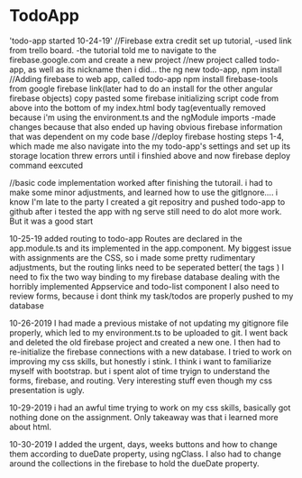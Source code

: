 # TodoApp

'todo-app started 10-24-19' 
//Firebase extra credit set up tutorial, 
-used link from trello board.
-the tutorial told me to navigate to the firebase.google.com and create a new project
//new project called todo-app, as well as its nickname
then i did...
the ng new todo-app, npm install
//Adding firebase to web app, called todo-app
 npm install firebase-tools from google firebase link(later had to do an install for the other angular firebase objects)
copy pasted some firebase initializing script code from above into the bottom of my index.html body tag(eventually removed because i'm using the environment.ts and the ngModule imports 
-made changes because that also ended up having obvious firebase information that was dependent on my code base
//deploy firebase hosting steps 1-4, which made me also navigate into the my todo-app's settings and set up its storage location
threw errors until i finshied above and now firebase deploy command eexcuted

//basic code implementation worked after finishing the tutorail. i had to make some minor adjustments,
and learned how to use the gitIgnore.... i know I'm late to the party
I created a git repositry and pushed todo-app to github after i tested the app with ng serve
still need to do alot more work. But it was a good start


10-25-19
added routing to todo-app
Routes are declared in the app.module.ts and its implemented in the app.component.
My biggest issue with assignments are the CSS, so i made some pretty rudimentary adjustments, but the routing links need to be seperated better( the<a> tags )
I need to fix the two way binding to my firebase database dealing with the horribly implemented Appservice and todo-list component
I also need to review forms, because i dont think my task/todos are properly pushed to my database

10-26-2019
I had made a previous mistake of not updating my gitignore file properly, which led to my environment.ts to be uploaded to git.
I went back and deleted the old firebase project and created a new one. I then had to re-initialize the firebase connections with a new database.
I tried to work on improving my css skills, but honestly i stink. I think i want to familiarize myself with bootstrap. but i spent alot of time tryign to understand the forms, firebase, and routing. Very interesting stuff even though my css presentation is ugly.

10-29-2019
i had an awful time trying to work on my css skills, basically got nothing done on the assignment. Only takeaway was that i learned more about html. 

10-30-2019
I added the urgent, days, weeks buttons and how to change them according to dueDate property, using ngClass. I also had to change around the collections in the firebase to hold the dueDate property.  
